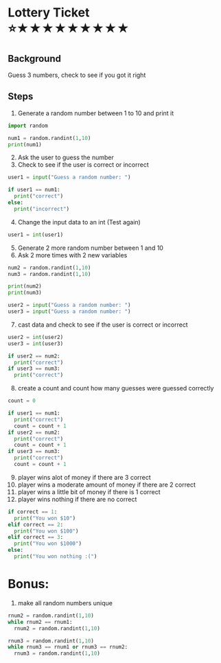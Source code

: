 # Lottery Ticket <br> ⭐★★★★★★★★★

## Background

Guess 3 numbers, check to see if you got it right

## Steps

1. Generate a random number between 1 to 10 and print it

```python
import random

num1 = random.randint(1,10)
print(num1)
```

2. Ask the user to guess the number
3. Check to see if the user is correct or incorrect

```python
user1 = input("Guess a random number: ")

if user1 == num1:
  print("correct")
else:
  print("incorrect")
```

4. Change the input data to an int (Test again)

```python
user1 = int(user1)
```

5. Generate 2 more random number between 1 and 10
6. Ask 2 more times with 2 new variables

```python
num2 = random.randint(1,10)
num3 = random.randint(1,10)

print(num2)
print(num3)

user2 = input("Guess a random number: ")
user3 = input("Guess a random number: ")
```

7. cast data and check to see if the user is correct or incorrect

```python
user2 = int(user2)
user3 = int(user3)

if user2 == num2:
  print("correct")
if user3 == num3:
  print("correct")
```

8. create a count and count how many guesses were guessed correctly

```python
count = 0

if user1 == num1:
  print("correct")
  count = count + 1
if user2 == num2:
  print("correct")
  count = count + 1
if user3 == num3:
  print("correct")
  count = count + 1
```

9. player wins alot of money if there are 3 correct
10. player wins a moderate amount of money if there are 2 correct
11. player wins a little bit of money if there is 1 correct
12. player wins nothing if there are no correct

```python
if correct == 1:
  print("You won $10")
elif correct == 2:
  print("You won $100")
elif correct == 3:
  print("You won $1000")
else:
  print("You won nothing :(")
```

# Bonus:

1. make all random numbers unique

```python
rnum2 = random.randint(1,10)
while rnum2 == rnum1:
  rnum2 = random.randint(1,10)

rnum3 = random.randint(1,10)
while rnum3 == rnum1 or rnum3 == rnum2:
  rnum3 = random.randint(1,10)
```
